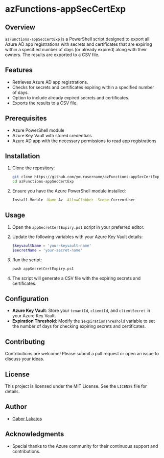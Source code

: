 # azFunctions-appSecCertExp

## Overview

`azFunctions-appSecCertExp` is a PowerShell script designed to export all Azure AD app registrations with secrets and certificates that are expiring within a specified number of days (or already expired) along with their owners. The results are exported to a CSV file.

## Features

- Retrieves Azure AD app registrations.
- Checks for secrets and certificates expiring within a specified number of days.
- Option to include already expired secrets and certificates.
- Exports the results to a CSV file.

## Prerequisites

- Azure PowerShell module
- Azure Key Vault with stored credentials
- Azure AD app with the necessary permissions to read app registrations

## Installation

1. Clone the repository:
    ```sh
    git clone https://github.com/yourusername/azFunctions-appSecCertExp.git
    cd azFunctions-appSecCertExp
    ```

2. Ensure you have the Azure PowerShell module installed:
    ```sh
    Install-Module -Name Az -AllowClobber -Scope CurrentUser
    ```

## Usage

1. Open the `appSecretCertExpiry.ps1` script in your preferred editor.

2. Update the following variables with your Azure Key Vault details:
    ```powershell
    $keyvaultName = 'your-keyvault-name'
    $secretName = 'your-secret-name'
    ```

3. Run the script:
    ```sh
    pwsh appSecretCertExpiry.ps1
    ```

4. The script will generate a CSV file with the expiring secrets and certificates.

## Configuration

- **Azure Key Vault**: Store your `tenantId`, `clientId`, and `clientSecret` in your Azure Key Vault.
- **Expiration Threshold**: Modify the `$expirationThreshold` variable to set the number of days for checking expiring secrets and certificates.

## Contributing

Contributions are welcome! Please submit a pull request or open an issue to discuss your ideas.

## License

This project is licensed under the MIT License. See the `LICENSE` file for details.

## Author

- [Gabor Lakatos](https://linkedin.com/in/lakatosgabor)

## Acknowledgments

- Special thanks to the Azure community for their continuous support and contributions.

